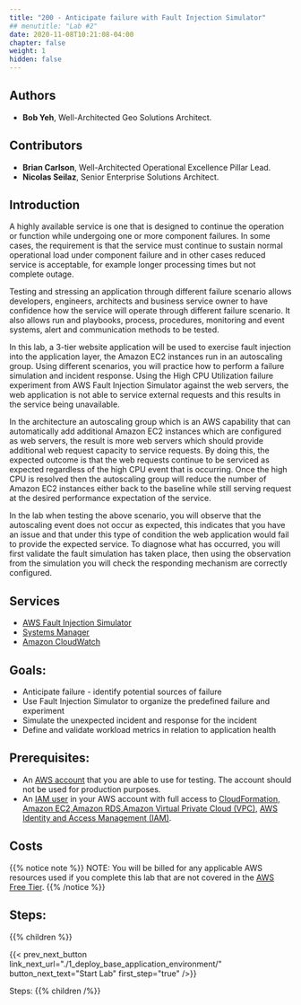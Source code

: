 ```yaml
---
title: "200 - Anticipate failure with Fault Injection Simulator"
## menutitle: "Lab #2"
date: 2020-11-08T10:21:08-04:00
chapter: false
weight: 1
hidden: false
---
```


## Authors
* **Bob Yeh**, Well-Architected Geo Solutions Architect.

## Contributors
* **Brian Carlson**, Well-Architected Operational Excellence Pillar Lead.
* **Nicolas Seilaz**, Senior Enterprise Solutions Architect.

## Introduction

A highly available service is one that is designed to continue the operation or function while undergoing one or more component failures. In some cases, the requirement is that the service must continue to sustain normal operational load under component failure and in other cases reduced service is acceptable, for example longer processing times but not complete outage.

Testing and stressing an application through different failure scenario allows developers, engineers, architects and business service owner to have confidence how the service will operate through different failure scenario.  It also allows run and playbooks, process, procedures, monitoring and event systems, alert and communication methods to be tested.

In this lab, a 3-tier website application will be used to exercise fault injection into the application layer, the Amazon EC2 instances run in an autoscaling group. Using different scenarios, you will practice how to perform a failure simulation and incident response.
Using the High CPU Utilization failure experiment from AWS Fault Injection Simulator against the web servers, the web application is not able to service external requests and this results in the service being unavailable.

In the architecture an autoscaling group which is an AWS capability that can automatically add additional Amazon EC2 instances which are configured as web servers, the result is more web servers which should provide additional web request capacity to service requests.  By doing this, the expected outcome is that the web requests continue to be serviced as expected regardless of the high CPU event that is occurring.  Once the high CPU is resolved then the autoscaling group will reduce the number of Amazon EC2 instances either back to the baseline while still serving request at the desired performance expectation of the service.

In the lab when testing the above scenario, you will observe that the autoscaling event does not occur as expected, this indicates that you have an issue and that under this type of condition the web application would fail to provide the expected service.   To diagnose what has occurred, you will first validate the fault simulation has taken place, then using the observation from the simulation you will check the responding mechanism are correctly configured.

## Services 
* [AWS Fault Injection Simulator](https://docs.aws.amazon.com/fis/latest/userguide/what-is.html)
* [Systems Manager](https://docs.aws.amazon.com/systems-manager/latest/userguide/systems-manager-automation.html)
* [Amazon CloudWatch](https://docs.aws.amazon.com/AmazonCloudWatch/latest/monitoring/WhatIsCloudWatch.html)

## Goals: 

* Anticipate failure - identify potential sources of failure
* Use Fault Injection Simulator to organize the predefined failure and experiment
* Simulate the unexpected incident and response for the incident
* Define and validate workload metrics in relation to application health

## Prerequisites:

* An [AWS account](https://portal.aws.amazon.com/gp/aws/developer/registration/index.html) that you are able to use for testing. The account should not be used for production purposes.  
* An [IAM user](https://docs.aws.amazon.com/IAM/latest/UserGuide/id_users.html) in your AWS account with full access to [CloudFormation,](https://aws.amazon.com/cloudformation/) [Amazon EC2,](https://aws.amazon.com/ec2/)[Amazon RDS,](https://aws.amazon.com/rds/)[Amazon Virtual Private Cloud (VPC),](https://aws.amazon.com/vpc/) [AWS Identity and Access Management (IAM)](https://aws.amazon.com/iam/).  

## Costs

{{% notice note %}}
NOTE: You will be billed for any applicable AWS resources used if you complete this lab that are not covered in the [AWS Free Tier](https://aws.amazon.com/free/).
{{% /notice %}}

## Steps:

{{% children  %}}


{{< prev_next_button link_next_url="./1_deploy_base_application_environment/" button_next_text="Start Lab" first_step="true" />}}

Steps:
{{% children  /%}}
